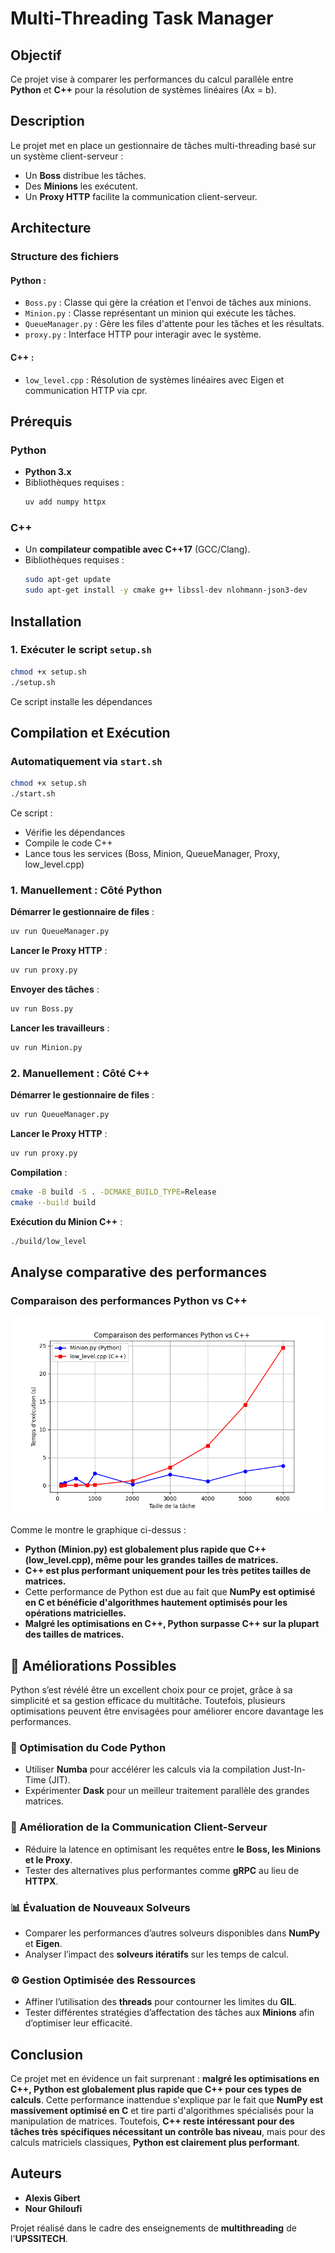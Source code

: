 # Multi-Threading Task Manager

## Objectif
Ce projet vise à comparer les performances du calcul parallèle entre **Python** et **C++** pour la résolution de systèmes linéaires (Ax = b).

## Description
Le projet met en place un gestionnaire de tâches multi-threading basé sur un système client-serveur :

- Un **Boss** distribue les tâches.
- Des **Minions** les exécutent.
- Un **Proxy HTTP** facilite la communication client-serveur.

## Architecture

### Structure des fichiers

#### Python :
- `Boss.py` : Classe qui gère la création et l'envoi de tâches aux minions.
- `Minion.py` : Classe représentant un minion qui exécute les tâches.
- `QueueManager.py` : Gère les files d'attente pour les tâches et les résultats.
- `proxy.py` : Interface HTTP pour interagir avec le système.

#### C++ :
- `low_level.cpp` : Résolution de systèmes linéaires avec Eigen et communication HTTP via cpr.

## Prérequis

### Python
- **Python 3.x**
- Bibliothèques requises :
  ```bash
  uv add numpy httpx
  ```

### C++
- Un **compilateur compatible avec C++17** (GCC/Clang).
- Bibliothèques requises :
  ```bash
  sudo apt-get update
  sudo apt-get install -y cmake g++ libssl-dev nlohmann-json3-dev
  ```

## Installation

### 1. Exécuter le script `setup.sh`
```bash
chmod +x setup.sh
./setup.sh
```
Ce script installe les dépendances

## Compilation et Exécution

### Automatiquement via `start.sh`

```bash
chmod +x setup.sh
./start.sh
```

Ce script :
- Vérifie les dépendances
- Compile le code C++
- Lance tous les services (Boss, Minion, QueueManager, Proxy, low_level.cpp)

### 1. Manuellement : Côté Python

**Démarrer le gestionnaire de files** :
```bash
uv run QueueManager.py
```

**Lancer le Proxy HTTP** :
```bash
uv run proxy.py
```

**Envoyer des tâches** :
```bash
uv run Boss.py
```

**Lancer les travailleurs** :
```bash
uv run Minion.py
```

### 2. Manuellement : Côté C++

**Démarrer le gestionnaire de files** :
```bash
uv run QueueManager.py
```

**Lancer le Proxy HTTP** :
```bash
uv run proxy.py
```

**Compilation** :
```bash
cmake -B build -S . -DCMAKE_BUILD_TYPE=Release
cmake --build build
```

**Exécution du Minion C++** :
```bash
./build/low_level
```

## Analyse comparative des performances

### Comparaison des performances Python vs C++

![Comparaison des performances Python vs C++](./output/Figure_compare.png)

Comme le montre le graphique ci-dessus :
- **Python (Minion.py) est globalement plus rapide que C++ (low_level.cpp), même pour les grandes tailles de matrices.**
- **C++ est plus performant uniquement pour les très petites tailles de matrices.**
- Cette performance de Python est due au fait que **NumPy est optimisé en C et bénéficie d'algorithmes hautement optimisés pour les opérations matricielles.**
- **Malgré les optimisations en C++, Python surpasse C++ sur la plupart des tailles de matrices.**

## 🚀 Améliorations Possibles  

Python s’est révélé être un excellent choix pour ce projet, grâce à sa simplicité et sa gestion efficace du multitâche. Toutefois, plusieurs optimisations peuvent être envisagées pour améliorer encore davantage les performances.  

### 🔧 Optimisation du Code Python  
- Utiliser **Numba** pour accélérer les calculs via la compilation Just-In-Time (JIT).  
- Expérimenter **Dask** pour un meilleur traitement parallèle des grandes matrices.  

### 🔄 Amélioration de la Communication Client-Serveur  
- Réduire la latence en optimisant les requêtes entre **le Boss, les Minions et le Proxy**.  
- Tester des alternatives plus performantes comme **gRPC** au lieu de **HTTPX**.  

### 📊 Évaluation de Nouveaux Solveurs  
- Comparer les performances d’autres solveurs disponibles dans **NumPy** et **Eigen**.  
- Analyser l’impact des **solveurs itératifs** sur les temps de calcul.  

### ⚙️ Gestion Optimisée des Ressources  
- Affiner l’utilisation des **threads** pour contourner les limites du **GIL**.  
- Tester différentes stratégies d’affectation des tâches aux **Minions** afin d’optimiser leur efficacité.  


## Conclusion
Ce projet met en évidence un fait surprenant : **malgré les optimisations en C++, Python est globalement plus rapide que C++ pour ces types de calculs**. Cette performance inattendue s'explique par le fait que **NumPy est massivement optimisé en C** et tire parti d'algorithmes spécialisés pour la manipulation de matrices. Toutefois, **C++ reste intéressant pour des tâches très spécifiques nécessitant un contrôle bas niveau**, mais pour des calculs matriciels classiques, **Python est clairement plus performant**.

## Auteurs
- **Alexis Gibert**
- **Nour Ghiloufi**

Projet réalisé dans le cadre des enseignements de **multithreading** de l'**UPSSITECH**.
